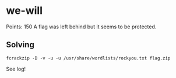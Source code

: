 # we-will
Points: 150
A flag was left behind but it seems to be protected.

## Solving
```
fcrackzip -D -v -u -u /usr/share/wordlists/rockyou.txt flag.zip
```

See log!

